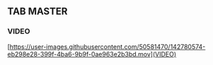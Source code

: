## TAB MASTER

### VIDEO
[https://user-images.githubusercontent.com/50581470/142780574-eb298e28-399f-4ba6-9b9f-0ae963e2b3bd.mov](VIDEO)